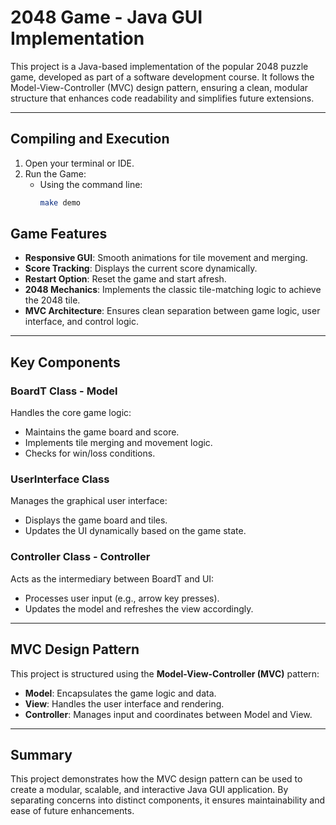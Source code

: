 # 2048 Game - Java GUI Implementation

This project is a Java-based implementation of the popular 2048 puzzle game, developed as part of a software development course. It follows the Model-View-Controller (MVC) design pattern, ensuring a clean, modular structure that enhances code readability and simplifies future extensions.

---

## Compiling and Execution

1. Open your terminal or IDE.
2. Run the Game:
   - Using the command line:
     ```bash
     make demo
     ```

## Game Features

- **Responsive GUI**: Smooth animations for tile movement and merging.
- **Score Tracking**: Displays the current score dynamically.
- **Restart Option**: Reset the game and start afresh.
- **2048 Mechanics**: Implements the classic tile-matching logic to achieve the 2048 tile.
- **MVC Architecture**: Ensures clean separation between game logic, user interface, and control logic.

---

## Key Components

### BoardT Class - Model

Handles the core game logic:

- Maintains the game board and score.
- Implements tile merging and movement logic.
- Checks for win/loss conditions.

### UserInterface Class

Manages the graphical user interface:

- Displays the game board and tiles.
- Updates the UI dynamically based on the game state.

### Controller Class - Controller

Acts as the intermediary between BoardT and UI:

- Processes user input (e.g., arrow key presses).
- Updates the model and refreshes the view accordingly.

---

## MVC Design Pattern

This project is structured using the **Model-View-Controller (MVC)** pattern:

- **Model**: Encapsulates the game logic and data.
- **View**: Handles the user interface and rendering.
- **Controller**: Manages input and coordinates between Model and View.

---

## Summary

This project demonstrates how the MVC design pattern can be used to create a modular, scalable, and interactive Java GUI application. By separating concerns into distinct components, it ensures maintainability and ease of future enhancements.


